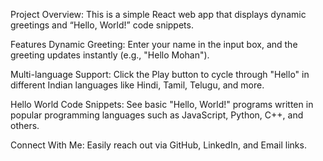 Project Overview:
This is a simple React web app that displays dynamic greetings and “Hello, World!” code snippets.

Features
Dynamic Greeting:
Enter your name in the input box, and the greeting updates instantly (e.g., "Hello Mohan").

Multi-language Support:
Click the Play button to cycle through "Hello" in different Indian languages like Hindi, Tamil, Telugu, and more.

Hello World Code Snippets:
See basic "Hello, World!" programs written in popular programming languages such as JavaScript, Python, C++, and others.

Connect With Me:
Easily reach out via GitHub, LinkedIn, and Email links.
